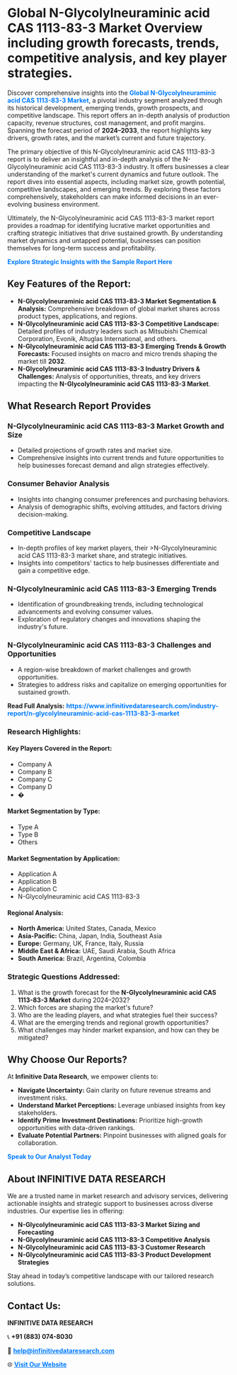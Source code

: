 <h1>Global N-Glycolylneuraminic acid CAS 1113-83-3 Market Overview including growth forecasts, trends, competitive analysis, and key player strategies.</h1>
<p>
Discover comprehensive insights into the 
<a href="https://www.infinitivedataresearch.com/industry-report/n-glycolylneuraminic-acid-cas-1113-83-3-market" rel="dofollow" style="color: #007BFF; text-decoration: none;"><strong>Global N-Glycolylneuraminic acid CAS 1113-83-3 Market</strong></a>, a pivotal industry segment analyzed through its historical development, emerging trends, growth prospects, and competitive landscape. This report offers an in-depth analysis of production capacity, revenue structures, cost management, and profit margins. Spanning the forecast period of <strong>2024–2033</strong>, the report highlights key drivers, growth rates, and the market’s current and future trajectory.
</p>
<p>
The primary objective of this N-Glycolylneuraminic acid CAS 1113-83-3 report is to deliver an insightful and in-depth analysis of the N-Glycolylneuraminic acid CAS 1113-83-3 industry. It offers businesses a clear understanding of the market's current dynamics and future outlook. The report dives into essential aspects, including market size, growth potential, competitive landscapes, and emerging trends. By exploring these factors comprehensively, stakeholders can make informed decisions in an ever-evolving business environment.
</p>
<p>
Ultimately, the N-Glycolylneuraminic acid CAS 1113-83-3 market report provides a roadmap for identifying lucrative market opportunities and crafting strategic initiatives that drive sustained growth. By understanding market dynamics and untapped potential, businesses can position themselves for long-term success and profitability.
</p>
<p>
<a href="https://www.infinitivedataresearch.com/request-sample/reportId=103395" style="color: #007BFF; text-decoration: none;"><strong>Explore Strategic Insights with the Sample Report Here</strong></a>
</p>

<h2>Key Features of the Report:</h2>
<ul>
<li><strong>N-Glycolylneuraminic acid CAS 1113-83-3 Market Segmentation & Analysis:</strong> Comprehensive breakdown of global market shares across product types, applications, and regions.</li>
<li><strong>N-Glycolylneuraminic acid CAS 1113-83-3 Competitive Landscape:</strong> Detailed profiles of industry leaders such as Mitsubishi Chemical Corporation, Evonik, Altuglas International, and others.</li>
<li><strong>N-Glycolylneuraminic acid CAS 1113-83-3 Emerging Trends & Growth Forecasts:</strong> Focused insights on macro and micro trends shaping the market till <strong>2032</strong>.</li>
<li><strong>N-Glycolylneuraminic acid CAS 1113-83-3 Industry Drivers & Challenges:</strong> Analysis of opportunities, threats, and key drivers impacting the <strong>N-Glycolylneuraminic acid CAS 1113-83-3 Market</strong>.</li>
</ul>

<h2>What Research Report Provides</h2>
<h3>N-Glycolylneuraminic acid CAS 1113-83-3 Market Growth and Size</h3>
<ul>
<li>Detailed projections of growth rates and market size.</li>
<li>Comprehensive insights into current trends and future opportunities to help businesses forecast demand and align strategies effectively.</li>
</ul>

<h3>Consumer Behavior Analysis</h3>
<ul>
<li>Insights into changing consumer preferences and purchasing behaviors.</li>
<li>Analysis of demographic shifts, evolving attitudes, and factors driving decision-making.</li>
</ul>

<h3>Competitive Landscape</h3>
<ul>
<li>In-depth profiles of key market players, their >N-Glycolylneuraminic acid CAS 1113-83-3 market share, and strategic initiatives.</li>
<li>Insights into competitors' tactics to help businesses differentiate and gain a competitive edge.</li>
</ul>

<h3>N-Glycolylneuraminic acid CAS 1113-83-3 Emerging Trends</h3>
<ul>
<li>Identification of groundbreaking trends, including technological advancements and evolving consumer values.</li>
<li>Exploration of regulatory changes and innovations shaping the industry's future.</li>
</ul>

<h3>N-Glycolylneuraminic acid CAS 1113-83-3 Challenges and Opportunities</h3>
<ul>
<li>A region-wise breakdown of market challenges and growth opportunities.</li>
<li>Strategies to address risks and capitalize on emerging opportunities for sustained growth.</li>
</ul>
<p><strong>Read Full Analysis:</strong> <a href="https://www.infinitivedataresearch.com/industry-report/n-glycolylneuraminic-acid-cas-1113-83-3-market" rel="dofollow" style="color: #007BFF; text-decoration: none;"><strong>https://www.infinitivedataresearch.com/industry-report/n-glycolylneuraminic-acid-cas-1113-83-3-market</strong></a></p>
<h3>Research Highlights:</h3>
<h4>Key Players Covered in the Report:</h4>
<ul><li>Company A</li><li>Company B</li><li>Company C</li><li>Company D</li><li>�</li></ul>
<h4>Market Segmentation by Type:</h4>
<ul><li>Type A</li><li>Type B</li><li>Others</li></ul>
<h4>Market Segmentation by Application:</h4>
<ul><li>Application A</li><li>Application B</li><li>Application C</li><li>N-Glycolylneuraminic acid CAS 1113-83-3</li></ul>

<h4>Regional Analysis:</h4>
<ul>
<li><strong>North America:</strong> United States, Canada, Mexico</li>
<li><strong>Asia-Pacific:</strong> China, Japan, India, Southeast Asia</li>
<li><strong>Europe:</strong> Germany, UK, France, Italy, Russia</li>
<li><strong>Middle East & Africa:</strong> UAE, Saudi Arabia, South Africa</li>
<li><strong>South America:</strong> Brazil, Argentina, Colombia</li>
</ul>

<h3>Strategic Questions Addressed:</h3>
<ol>
<li>What is the growth forecast for the <strong>N-Glycolylneuraminic acid CAS 1113-83-3 Market</strong> during 2024–2032?</li>
<li>Which forces are shaping the market's future?</li>
<li>Who are the leading players, and what strategies fuel their success?</li>
<li>What are the emerging trends and regional growth opportunities?</li>
<li>What challenges may hinder market expansion, and how can they be mitigated?</li>
</ol>

<h2>Why Choose Our Reports?</h2>
<p>At <strong>Infinitive Data Research</strong>, we empower clients to:</p>
<ul>
<li><strong>Navigate Uncertainty:</strong> Gain clarity on future revenue streams and investment risks.</li>
<li><strong>Understand Market Perceptions:</strong> Leverage unbiased insights from key stakeholders.</li>
<li><strong>Identify Prime Investment Destinations:</strong> Prioritize high-growth opportunities with data-driven rankings.</li>
<li><strong>Evaluate Potential Partners:</strong> Pinpoint businesses with aligned goals for collaboration.</li>
</ul>
<p><a href="https://www.infinitivedataresearch.com/industry-report/n-glycolylneuraminic-acid-cas-1113-83-3-market" rel="dofollow" style="color: #007BFF; text-decoration: none;"><strong>Speak to Our Analyst Today</strong></a></p>

<h2>About INFINITIVE DATA RESEARCH</h2>
<p>We are a trusted name in market research and advisory services, delivering actionable insights and strategic support to businesses across diverse industries. Our expertise lies in offering:</p>
<ul>
<li><strong>N-Glycolylneuraminic acid CAS 1113-83-3 Market Sizing and Forecasting</strong></li>
<li><strong>N-Glycolylneuraminic acid CAS 1113-83-3 Competitive Analysis</strong></li>
<li><strong>N-Glycolylneuraminic acid CAS 1113-83-3 Customer Research</strong></li>
<li><strong>N-Glycolylneuraminic acid CAS 1113-83-3 Product Development Strategies</strong></li>
</ul>
<p>Stay ahead in today’s competitive landscape with our tailored research solutions.</p>

<h2>Contact Us:</h2>
<p><strong>INFINITIVE DATA RESEARCH</strong></p>
<p>📞 <strong>+91 (883) 074-8030</strong></p>
<p>📧 <strong><a href="mailto:help@infinitivedataresearch.com" style="color: #007BFF;">help@infinitivedataresearch.com</a></strong></p>
<p>🌐 <strong><a href="https://www.infinitivedataresearch.com" rel="dofollow" style="color: #007BFF;">Visit Our Website</a></strong></p>